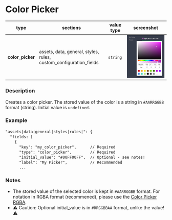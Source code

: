 # Color Picker

| type             | sections                                                          | value type | screenshot                            |
| ---------------- | ----------------------------------------------------------------- | ---------- | ------------------------------------- |
| **color_picker** | assets, data, general, styles, rules, custom_configuration_fields | `string`   | ![img](../../assets/color_picker.png) |

### Description

Creates a color picker. The stored value of the color is a string in `#AARRGGBB` format (string). Initial value is `undefined`.

### Example

```
"assets|data|general|styles|rules|": {
  "fields: [
    {
      "key": "my_color_picker",      // Required
      "type": "color_picker",        // Required
      "initial_value": "#00FF00FF",  // Optional - see notes!
      "label": "My Picker",          // Recommended
      ...

```

### Notes

- The stored value of the selected color is kept in `#AARRGGBB` format. For notation in RGBA format (recommened), please use the [Color Picker RGBA](/plugins-manifest/fields/public/color-picker-rgba.md).
- ⚠️ Caution: Optional initial_value is in `#RRGGBBAA` format, unlike the value! ⚠️
